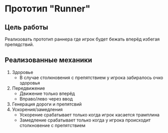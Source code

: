 # Прототип "Runner"
## Цель работы
Реализовать прототип раннера где игрок будет бежать вперёд избегая препядствий.
## Реализованные механики
1. Здоровье
   - В случае столкновения с препятствием у игрока забиралось очко здоровья
2. Передвижение
   - Движение только вперёд
   - Вправо/лево через ввод
4. Генерация дороги и препятсвий
5. Ускорения/замедления
   - Ускорение срабатывает только когда игрок касается трамплина
   - Замедление срабатывает только когда у игрока происходит столкновение с препятствием
